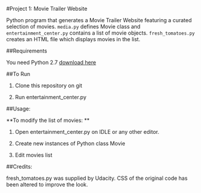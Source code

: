 #Project 1: Movie Trailer Website

Python program that generates a Movie Trailer Website featuring a curated selection of movies. `media.py` defines Movie class and `entertainment_center.py` contains a list of movie objects. `fresh_tomatoes.py` creates an HTML file which displays movies in the list. 

##Requirements

  You need Python 2.7 [download here](https://www.python.org/download/releases/2.7/#download) 
   

##To Run

1. Clone this repository on git

2. Run entertainment_center.py


##Usage:

**To modify the list of movies: **

 1. Open entertainment_center.py on IDLE or any other editor. 
   
 2. Create new instances of Python class Movie 

 3. Edit movies list  


##Credits:

fresh_tomatoes.py was supplied by Udacity. CSS of the original code has been altered to improve the look.    